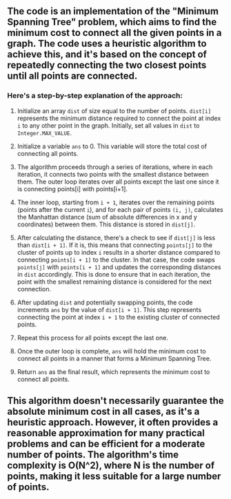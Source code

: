 ## The code is an implementation of the "Minimum Spanning Tree" problem, which aims to find the minimum cost to connect all the given points in a graph. The code uses a heuristic algorithm to achieve this, and it's based on the concept of repeatedly connecting the two closest points until all points are connected.

### Here's a step-by-step explanation of the approach:

1. Initialize an array `dist` of size equal to the number of points. `dist[i]` represents the minimum distance required to connect the point at index `i` to any other point in the graph. Initially, set all values in `dist` to `Integer.MAX_VALUE`.

2. Initialize a variable `ans` to 0. This variable will store the total cost of connecting all points.

3. The algorithm proceeds through a series of iterations, where in each iteration, it connects two points with the smallest distance between them. The outer loop iterates over all points except the last one since it is connecting points[i] with points[i+1].

4. The inner loop, starting from `i + 1`, iterates over the remaining points (points after the current `i`), and for each pair of points `(i, j)`, calculates the Manhattan distance (sum of absolute differences in x and y coordinates) between them. This distance is stored in `dist[j]`.

5. After calculating the distance, there's a check to see if `dist[j]` is less than `dist[i + 1]`. If it is, this means that connecting `points[j]` to the cluster of points up to index `i` results in a shorter distance compared to connecting `points[i + 1]` to the cluster. In that case, the code swaps `points[j]` with `points[i + 1]` and updates the corresponding distances in `dist` accordingly. This is done to ensure that in each iteration, the point with the smallest remaining distance is considered for the next connection.

6. After updating `dist` and potentially swapping points, the code increments `ans` by the value of `dist[i + 1]`. This step represents connecting the point at index `i + 1` to the existing cluster of connected points.

7. Repeat this process for all points except the last one.

8. Once the outer loop is complete, `ans` will hold the minimum cost to connect all points in a manner that forms a Minimum Spanning Tree.

9. Return `ans` as the final result, which represents the minimum cost to connect all points.

## This algorithm doesn't necessarily guarantee the absolute minimum cost in all cases, as it's a heuristic approach. However, it often provides a reasonable approximation for many practical problems and can be efficient for a moderate number of points. The algorithm's time complexity is O(N^2), where N is the number of points, making it less suitable for a large number of points.
